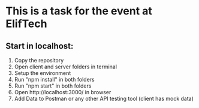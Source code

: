 # This is a task for the event at ElifTech
## Start in localhost:
 1. Copy the repository
 2. Open client and server folders in terminal
 3. Setup the environment
 4. Run "npm install" in both folders
 5. Run "npm start" in both folders
 6. Open http://localhost:3000/ in browser
 7. Add Data to Postman or any other API testing tool (client has mock data)